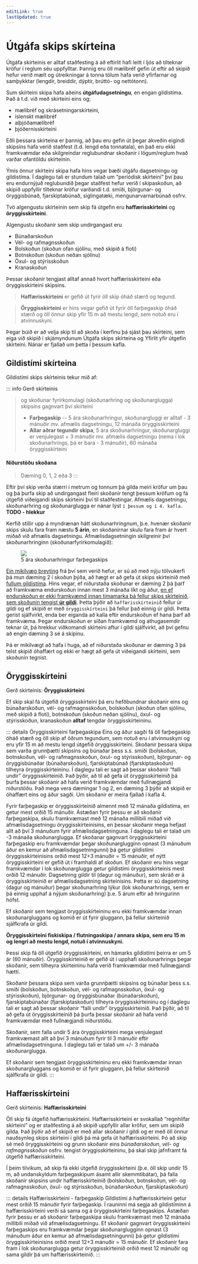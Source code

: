 ```yaml
---
editLink: true
lastUpdated: true
---
```


# Útgáfa skips skírteina

<!-- [[toc]] -->
<!-- ### Title <Badge type="info">custom element</Badge>


{{ 1 + 1 }}

<script setup>
import { ref } from 'vue'

const count = ref(0)
</script>

## Markdown Content

The count is: {{ count }}

<button :class="$style.button" @click="count++">Increment</button>

<style module>
.button {
  color: red;
  font-weight: bold;
}
</style> -->

Útgáfa skírteinis er alltaf staðfesting á að eftirlit hafi leitt í ljós að tilteknar kröfur í reglum séu uppfylltar. Þannig eru öll mælibréf gefin út eftir að skipið hefur verið mælt og útreikningar á tonna tölum hafa verið yfirfarnar og samþykktar (lengdir, breiddir, dýptir, brúttó- og nettótonn).

Sum skírteini skipa hafa aðeins **útgáfudagsetningu**, en engan gildistíma. Það á t.d. við með skírteini eins og;
- mælibréf og skrásetningarskírteini, 
- íslenskt mælibréf
- alþjóðamælibréf
- þjóðernisskírteini 

Eðli þessara skírteina er þannig, að þau eru gefin út þegar ákveðin eigindi skipsins hafa verið staðfest (t.d. lengd eða tonnatala), en það eru ekki framkvæmdar eða skilgreindar reglubundnar skoðanir í lögum/reglum hvað varðar ofantöldu skírteinin.

<!-- ![](images/yfirlit-1416.png) -->

<!-- <figure>
  <img src='images/yfirlit-1416.png'>
  <figcaption>Nauðsynleg skírteini skips</figcaption>
</figure> -->

Ýmis önnur skírteini skipa hafa hins vegar bæði útgáfu dagsetningu og gildistíma.  Í daglegu tali er stundum talað um “períódísk skírteini” því þau eru endurnýjuð reglubundið þegar staðfest hefur verið í skipaskoðun, að skipið uppfyllir tilteknar kröfur varðandi t.d. smíði, björgunar- og öryggisbúnað, fjarskiptabúnað, siglingatæki, mengunarvarnarbúnað osfrv. 

Tvö algengustu skírteinin sem skip fá útgefin eru **haffærisskírteini** og **öryggisskírteini**.

Algengustu skoðanir sem skip undirgangast eru
- Búnaðarskoðun
- Vél- og rafmagnsskoðun
- Bolskoðun (skoðun ofan sjólínu, með skipið á floti)
- Botnskoðun (skoðun neðan sjólínu)
- Öxul- og stýrisskoðun
- Kranaskoðun

Þessar skoðanir tengjast alltaf annað hvort haffærisskírteini eða öryggisskírteini skipsins.

> **Haffærisskírteini** er gefið út fyrir öll skip óháð stærð og tegund.

> **Öryggisskírteini** er hins vegar gefið út fyrir öll farþegaskip óháð stærð og öll önnur skip yfir 15 m að mestu lengd, sem notuð eru í atvinnuskyni.

Þegar búið er að velja skip til að skoða í kerfinu þá sjást þau skírteini, sem eiga við skipið í  skjámyndunum Útgáfa skips skírteina og Yfirlit yfir útgefin skírteini. Nánar er fjallað um þetta í þessum kafla.



## Gildistími skírteina

Gildistími skips skírteinis tekur mið af:

::: info Gerð skírteinis
> og skoðunar fyrirkomulagi (skoðunarhring og skoðunarglugga) skipsins gagnvart því skírteini
> - **Farþegaskip**
> -- 5 ára skoðunarhringur, skoðunargluggi er alltaf - 3 mánuðir mv. afmælis dagsetningu, 12 mánaða öryggisskírteini
> - **Allar aðrar tegundir skipa**, 5 ára skoðunarhringur, skoðunargluggi er venjulegast + 3 mánuðir mv. afmælis dagsetningu (nema í lok skoðunarhrings, þá er bara - 3 mánuðir), 60 mánaða öryggisskírteini

####  Niðurstöðu skoðana 
> Dæming 0, 1, 2 eða 3
:::



Eftir því skip verða stærri í metrum og tonnum þá gilda meiri kröfur um þau og þá þurfa skip að undirgangast fleiri skoðanir tengt þessum kröfum og fá útgefið viðeigandi skips skírteini því til staðfestingar. Afmælis dagsetningu, skoðunarhring og skoðunarglugga er nánar lýst `í þessum og í 4. kafla.` **TODO - hlekkur**

Kerfið stillir upp á myndrænan hátt skoðunarhringnum, þ.e. hvenær skoðanir skips skulu fara fram næstu **5 árin**, en skoðanirnar skulu fara fram ár hvert miðað við afmælis dagsetningu. Afmælisdagsetningin skilgreinir því skoðunarhringinn (skoðunarfyrirkomulagið):

<figure>
  <img src='/skirteini/images/hringur.png'>
  <figcaption>5 ára skoðunarhringur farþegaskips</figcaption>
</figure>

<u>Ein mikilvæg breyting</u> frá því sem verið hefur, er sú að með nýju tölvukerfi þá mun dæming 2 í skoðun þýða, að hægt er að gefa út skips skírteinið með <u>fullum gildistíma</u>.  Hins vegar, ef niðurstaða skoðunar er dæming 2 þá þarf að framkvæma endurskoðun innan mest 3 mánaða líkt og áður, <u>en ef endurskoðun er ekki framkvæmd innan tímamarka þá fellur skips skírteinið, sem skoðunin tengist **úr gildi**</u>.  Þetta þýðir að `haffærisskírteinið` fellur úr gildi og ef skipið er með `öryggisskírteini` þá fellur það einnig úr gildi.  Þetta gerist sjálfvirkt, enda ber eiganda að kalla eftir endurskoðun ef hana þarf að framkvæma.  Þegar endurskoðun er síðan framkvæmd og athugasemdir teknar út, þá hrekkur viðkomandi skírteini aftur í gildi sjálfvirkt, að því gefnu að engin dæming 3 sé á skipinu.

Þá er mikilvægt að hafa í huga, að ef niðurstaða skoðunar er dæming 3 þá telst skipið óhaffært og ekki er hægt að gefa út viðeigandi skírteini, sem skoðunin tegnist.



## Öryggisskírteini

Gerð skírteinis: **Öryggisskírteini**

Ef skip skal fá útgefið öryggisskírteini þá eru hefðbundnar skoðanir eins og búnaðarskoðun, vél- og rafmagnsskoðun, bolskoðun (skoðun ofan sjólínu, með skipið á floti), botnskoðun (skoðun neðan sjólínu), öxul- og stýrisskoðun, kranaskoðun **alltaf** tengdar öryggisskírteininu.

::: details Öryggisskírteini farþegaskipa
Eins og áður sagði fá öll farþegaskip óháð stærð og öll skip af öðrum tegundum, sem notuð eru í atvinnuskyni og eru yfir 15 m að mestu lengd útgefið öryggisskírteini.  Skoðanir þessara skipa sem varða  grunnþætti skipsins og búnaðar þess s.s. smíði (bolskoðun, botnskoðun, vél- og rafmagnsskoðun, öxul- og stýrisskoðun), björgunar- og öryggisbúnaðar (búnaðarskoðun),  fjarskiptabúnað (fjarskiptaskoðun)  tilheyra öryggisskírteininu.  Í daglegu tali er sagt að þessar skoðanir “falli undir” öryggisskírteinið.  Það þýðir, að til að gefa út öryggisskírteinið þá þurfa þessar skoðanir að hafa verið framkvæmdar með fullnægjandi niðurstöðu. Það mega vera dæmingar 1 og 2, en dæming 3 þýðir að skipið er óhaffært eins og áður sagði.  Um skoðanir er meira fjallað í kafla 4.

Fyrir farþegaskip er öryggisskírteinið almennt með 12 mánaða gildistíma, en getur mest orðið 15 mánuðir.   Ástæðan fyrir þessu er að skoðanir farþegaskipa, skulu framkvæmast með 12 mánaða millibili miðað við afmælisdagsetningu öryggisskírteinisins, en þessar skoðanir mega hefjast allt að því 3 mánuðum fyrir afmælisdagsetninguna.  Í daglegu tali er talað um -3 mánaða skoðunarglugga.  Ef skoðanar gagnvart öryggisskírteini farþegaskip eru framkvæmdar þegar skoðunarglugginn opnast (3 mánuðum áður en kemur að afmælisdagsetningunni) þá getur gildistími öryggisskírteinisins orðið mest 12+3 mánuðir = 15 mánuðir, ef nýtt öryggisskírteini er gefið út í framhaldi af skoðun.  Ef skoðanir eru hins vegar framkvæmdar í lok skoðunarglugga getur gildistími öryggisskírteinis mest orðið 12 mánuðir.  Dagsetning gildir til (dagur og mánuður), sem skráð er á öryggisskírteinið er afmælisdagsetning skírteinisins. Þetta er sú dagsetning (dagur og mánuður) þegar skoðunarhring lýkur (lok skoðunarhrings, sem er þá einnig upphaf á nýjum skoðunarhring) þ.e. 5 árum eftir að hringurinn hófst.

Ef skoðanir sem tengjast öryggisskírteininu eru ekki framkvæmdar innan skoðunargluggans og komið er út fyrir gluggann, þá fellur skírteinið sjálfkrafa úr gildi.

**Öryggisskírteini fiskiskipa / flutningaskipa / annara skipa, sem eru 15 m og lengri að mestu lengd, notuð í atvinnuskyni.**

Þessi skip fá öll útgefið öryggisskírteini, en hámarks gildistími þeirra er um 5 ár (60 mánuðir).  Öryggisskírteinið er gefið út í upphafi skoðunarhrings þegar skoðanir, sem tilheyra skírteininu hafa verið framkvæmdar með fullnægjandi hætti. 

Skoðanir þessara skipa sem varða  grunnþætti skipsins og búnaðar þess s.s. smíði (bolskoðun, botnskoðun, vél- og rafmagnsskoðun, öxul- og stýrisskoðun), björgunar- og öryggisbúnaðar (búnaðarskoðun),  fjarskiptabúnaðar (fjarskiptaskoðun)  tilheyra öryggisskírteininu og í  daglegu tali er sagt að þessar skoðanir “falli undir” öryggisskírteinið.  Það þýðir, að til að gefa út öryggisskírteinið þá þurfa þessar skoðanir að hafa verið framkvæmdar með fullnægjandi niðurstöðu.

Skoðanir, sem falla undir 5 ára öryggisskírteini mega venjulegast framkvæmast allt að því 3 mánuðum fyrir til 3 mánuðir eftir afmælisdagsetninguna.  Í daglegu tali er talað um +/- 3 mánaða skoðunarglugga.

Ef skoðanir sem tengjast öryggisskírteininu eru ekki framkvæmdar innan skoðunargluggans og komið er út fyrir gluggann, þá fellur skírteinið sjálfkrafa úr gildi.
:::

## Haffærisskírteini

Gerð skírteinis: **Haffærisskírteini**

Öll skip fá útgefið haffærisskírteini. Haffærisskírteini er svokallað “regnhlífar skírteini” og er staðfesting á að skipið uppfyllir allar kröfur, sem um skipið gilda.  Það þýðir að ef skipið er með allar skoðanir í gildi og er með öll önnur nauðsynleg skips skírteini í gildi þá má gefa út haffærisskírteini.  Þó að skip sé með öryggisskírteini og grunn skoðanir eins *búnaðarskoðun*, *vél- og rafmagnsskoðun* osfrv. tengist öryggisskírteininu, þá skal skip jafnframt fá útgefið haffærisskírteini.

Í þeim tilvikum, að skip fá ekki útgefið öryggisskírteini (þ.e. öll skip undir 15 m, að undanskyldum farþegaskipum ásamt allir skemmtibátar), þá falla skoðanir skipsins undir haffærisskírteinið (bolskoðun, botnskoðun, vél- og rafmagnsskoðun, öxul- og stýrisskoðun, búnaðarskoðun, fjarskiptaskoðun)

::: details Haffærisskírteini - farþegaskip
Gildistími á haffærisskírteini getur mest orðið 15 mánuðir fyrir farþegaskip.  Í rauninni má segja að gildistíminn á haffærisskírteini verði sá sama og á öryggisskírteini farþegaskips.  Ástæðan fyrir þessu er að skoðanir farþegaskipa skulu framkvæmast með 12 mánaða millibili miðað við afmælisdagsetningu.  Ef skoðanir gagnvart öryggisskírteini farþegaskips eru framkvæmdar þegar skoðunarglugginn opnast (3 mánuðum áður en kemur að afmælisdagsetningunni) þá getur gildistími öryggisskírteinisins orðið mest 12+3 mánuðir = 15 mánuðir.  Ef skoðanir fara fram í lok skoðunarglugga getur öryggisskírteinið orðið mest 12 mánuðir og sama gildir þá um haffærisskírteinið.
:::
